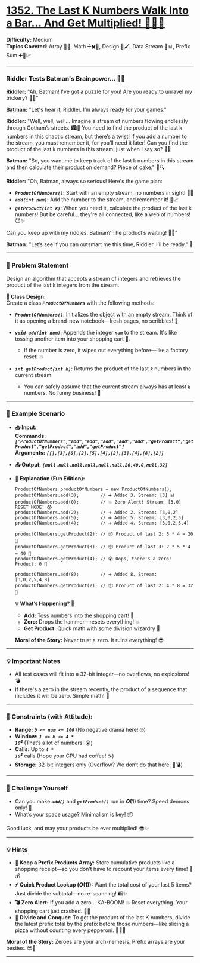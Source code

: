 # [1352. The Last K Numbers Walk Into a Bar... And Get Multiplied! 🍻🔢🎉](https://leetcode.com/problems/product-of-the-last-k-numbers)

**Difficulty:** Medium  <br>
**Topics Covered**: Array 🧮🔢, Math ➗✖️📐, Design 🎨🖌️, Data Stream 🌊📊, Prefix Sum ➕🔢📈
<hr>

### Riddler Tests Batman's Brainpower... 🧠💥
**Riddler:** "Ah, Batman! I've got a puzzle for you! Are you ready to unravel my trickery? 🧐🎩"

**Batman:** "Let's hear it, Riddler. I’m always ready for your games."

**Riddler:** "Well, well, well… Imagine a stream of numbers flowing endlessly through Gotham’s streets. 🏙️🔢 You need to find the product of the last k numbers in this chaotic stream, but there’s a twist! If you add a number to the stream, you must remember it, for you’ll need it later! Can you find the product of the last k numbers in this stream, just when I say so? 🤔💡

**Batman:** "So, you want me to keep track of the last k numbers in this stream and then calculate their product on demand? Piece of cake." 🍰🔍

**Riddler:** "Oh, Batman, always so serious! Here's the game plan:
- ***`ProductOfNumbers()`***: Start with an empty stream, no numbers in sight! 🕵️‍♂️
- ***`add(int num)`***: Add the number to the stream, and remember it! 💭📈
- ***`getProduct(int k)`***: When you need it, calculate the product of the last k numbers! But be careful... they're all connected, like a web of numbers! 😈✨

Can you keep up with my riddles, Batman? The product’s waiting! 🦇🤐"

**Batman:** "Let’s see if you can outsmart me this time, Riddler. I’ll be ready." 🦇
<hr>

### 🎯 Problem Statement
Design an algorithm that accepts a stream of integers and retrieves the product of the last k integers from the stream.

**📜 Class Design:**  
Create a class ***`ProductOfNumbers`*** with the following methods:
- ***`ProductOfNumbers()`***: Initializes the object with an empty stream. Think of it as opening a brand-new notebook—fresh pages, no scribbles! 📓
- ***`void add(int num)`***: Appends the integer ***`num`*** to the stream. It's like tossing another item into your shopping cart 🛒. 
    - If the number is zero, it wipes out everything before—like a factory reset! 💥

- ***`int getProduct(int k)`***: Returns the product of the last ***`k`*** numbers in the current stream.
    - You can safely assume that the current stream always has at least ***`k`*** numbers. No funny business! 🤨
<hr>

### 🧪 Example Scenario
- **📥 Input:** <br>
**Commands:** ***`["ProductOfNumbers","add","add","add","add","add","getProduct","getProduct","getProduct","add","getProduct"]`*** <br>
**Arguments:** ***`[[],[3],[0],[2],[5],[4],[2],[3],[4],[8],[2]]`***

- **📤 Output:** ***`[null,null,null,null,null,null,20,40,0,null,32]`***

- **🎉 Explanation (Fun Edition):**
    ```
    ProductOfNumbers productOfNumbers = new ProductOfNumbers();
    productOfNumbers.add(3);        // ➕ Added 3. Stream: [3] 📊
    productOfNumbers.add(0);        // 💥 Zero Alert! Stream: [3,0] RESET MODE! 😱
    productOfNumbers.add(2);        // ➕ Added 2. Stream: [3,0,2]
    productOfNumbers.add(5);        // ➕ Added 5. Stream: [3,0,2,5]
    productOfNumbers.add(4);        // ➕ Added 4. Stream: [3,0,2,5,4]

    productOfNumbers.getProduct(2); // 📦 Product of last 2: 5 * 4 = 20 🧮
    productOfNumbers.getProduct(3); // 📦 Product of last 3: 2 * 5 * 4 = 40 💯
    productOfNumbers.getProduct(4); // 😵 Oops, there's a zero! Product: 0 🚫

    productOfNumbers.add(8);        // ➕ Added 8. Stream: [3,0,2,5,4,8]
    productOfNumbers.getProduct(2); // 📦 Product of last 2: 4 * 8 = 32 🎯
    ```
    **💡 What’s Happening? 🤔** <br>
    - **Add:** Toss numbers into the shopping cart! 🛒 <br>
    - **Zero:** Drops the hammer—resets everything! 💥 <br>
    - **Get Product:** Quick math with some division wizardry 🧙

    **Moral of the Story:** Never trust a zero. It ruins everything! 😎
<hr>

### 💡 Important Notes
- All test cases will fit into a 32-bit integer—no overflows, no explosions! 💣
- If there's a zero in the stream recently, the product of a sequence that includes it will be zero. Simple math! 🧮
<hr>

### 📏 Constraints (with Attitude):
- **Range:** ***`0 <= num <= 100`*** (No negative drama here! 🙄)
- **Window:** ***<code>1 <= k <= 4 * 10<sup>4</sup></code>*** (That’s a lot of numbers! 😵)
- **Calls:** Up to ***<code>4 * 10<sup>4</sup></code>*** calls (Hope your CPU had coffee! ☕)
- **Storage:** 32-bit integers only (Overflow? We don’t do that here. 🚫💣)
<hr>

### 🧠 Challenge Yourself
- Can you make ***`add()`*** and ***`getProduct()`*** run in **$O(1)$** time? Speed demons only! 🚀
- What’s your space usage? Minimalism is key! 📦

Good luck, and may your products be ever multiplied! 😎✨
<hr>

### 💡 Hints 
- **🧮 Keep a Prefix Products Array:** Store cumulative products like a shopping receipt—so you don’t have to recount your items every time! 🛒💰
- **⚡ Quick Product Lookup $(O(1))$:** Want the total cost of your last 5 items? Just divide the subtotal—no re-scanning! 🛍️✨
- **💣 Zero Alert:** If you add a zero... KA-BOOM! 💥 Reset everything. Your shopping cart just crashed. 🛒🔥
- **🧙 Divide and Conquer**: To get the product of the last K numbers, divide the latest prefix total by the prefix before those numbers—like slicing a pizza without counting every pepperoni. 🍕➗🍕

**Moral of the Story:** Zeroes are your arch-nemesis. Prefix arrays are your besties. 😎🚀
<hr>